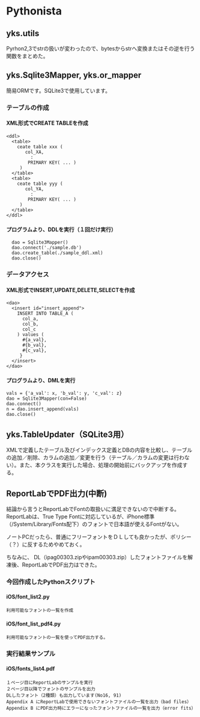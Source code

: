 # Pythonista

## yks.utils
Pyrhon2,3でstrの扱いが変わったので、bytesからstrへ変換またはその逆を行う関数をまとめた。

## yks.Sqlite3Mapper, yks.or_mapper
簡易ORMです。SQLite3で使用しています。

### テーブルの作成

#### XML形式でCREATE TABLEを作成
```
<ddl>
  <table>
    ceate table xxx (
       col_XA,
         :
        PRIMARY KEY( ... )
     )
  </table>
  <table>
    ceate table yyy (
       col_YA,
         :
        PRIMARY KEY( ... )
     )
  </table>
</ddl>
```

#### プログラムより、DDLを実行（１回だけ実行）
```
  dao = Sqlite3Mapper()
  dao.connect('./sample.db')
  dao.create_table(./sample_ddl.xml)
  dao.close()
```


### データアクセス

#### XML形式でINSERT,UPDATE,DELETE,SELECTを作成
```
<dao>
  <insert id="insert_append">
    INSERT INTO TABLE_A (
      col_a,
      col_b,
      col_c
    ) values (
      #{a_val},
      #{b_val},
      #{c_val},
     }
  </insert>
</dao>
```

#### プログラムより、DMLを実行
```
vals = {'a_val': x, 'b_val': y, 'c_val': z}
dao = Sqlite3Mapper(con=False)
dao.connect()
n = dao.insert_append(vals)
dao.close()
```
## yks.TableUpdater（SQLite3用）
XMLで定義したテーブル及びインデックス定義とDBの内容を比較し、テーブルの追加／削除、カラムの追加／変更を行う（テーブル／カラムの変更は行わない）。また、本クラスを実行した場合、処理の開始前にバックアップを作成する。

## ReportLabでPDF出力(中断)
  結論から言うとReportLabでFontの取扱いに満足できないので中断する。ReportLabは、True Type Fontに対応しているが、iPhone標準（/System/Library/Fonts配下）のフォントで日本語が使えるFontがない。

  ノートPCだったら、普通にフリーフォントをＤＬしても良かったが、ポリシー（？）に反するためやめておく。

  ちなみに、
  DL（ipag00303.zipやipam00303.zip）したフォントファイルを解凍後、ReportLabでPDF出力はできた。

### 今回作成したPythonスクリプト
#### iOS/font_list2.py
    利用可能なフォントの一覧を作成
#### iOS/font_list_pdf4.py
    利用可能なフォントの一覧を使ってPDF出力する。
### 実行結果サンプル
#### iOS/fonts_list4.pdf
    １ページ目にReportLabのサンプルを実行
    ２ページ目以降でフォントのサンプルを出力
    DLしたフォント（2種類）も出力しています(No16, 91)
    Appendix A にReportLabで使用できないフォントファイルの一覧を出力（bad files）
    Appendix B にPDF出力時にエラーになったフォントファイルの一覧を出力（error fits）
